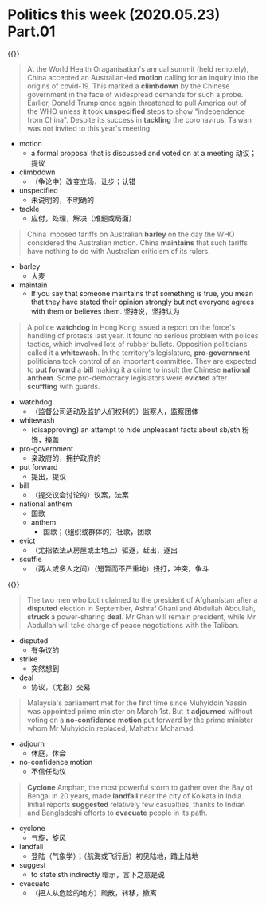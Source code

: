 # Politics this week (2020.05.23) Part.01


{{<music url="/economist/20200523/002 The world this week - Politics this week/1.mp3">}}

> At the World Health Oraganisation's annual summit (held remotely), China accepted an Australian-led **motion** calling for an inquiry into the origins of covid-19. This marked a **climbdown** by the Chinese government in the face of widespread demands for such a probe. Earlier, Donald Trump once again threatened to pull America out of the WHO unless it took **unspecified** steps to show "independence from China". Despite its success in **tackling** the coronavirus, Taiwan was not invited to this year's meeting.

- motion
  - a formal proposal that is discussed and voted on at a meeting 动议；提议
- climbdown
  - （争论中）改变立场，让步；认错
- unspecified
  - 未说明的，不明确的
- tackle
  - 应付，处理，解决（难题或局面）

> China imposed tariffs on Australian **barley** on the day the WHO considered the Australian motion. China **maintains** that such tariffs have nothing to do with Australian criticism of its rulers.

- barley
  - 大麦
- maintain
  - If you say that someone maintains that something is true, you mean that they have stated their opinion strongly but not everyone agrees with them or believes them. 坚持说，坚持认为

> A police **watchdog** in Hong Kong issued a report on the force's handling of protests last year. It found no serious problem with polices tactics, which involved lots of rubber bullets. Opposition politicians called it a **whitewash**. In the territory's legislature, **pro-government** politicians took control of an important committee. They are expected to **put forward** a **bill** making it a crime to insult the Chinese **national anthem**. Some pro-democracy legislators were **evicted** after **scuffling** with guards.

- watchdog
  - （监督公司活动及监护人们权利的）监察人，监察团体
- whitewash
  -  (disapproving) an attempt to hide unpleasant facts about sb/sth 粉饰，掩盖
- pro-government
  - 亲政府的，拥护政府的
- put forward
  - 提出，提议
- bill
  - （提交议会讨论的）议案，法案
- national anthem
  - 国歌
  - anthem
    - 国歌；（组织或群体的）社歌，团歌
- evict
  - （尤指依法从房屋或土地上）驱逐，赶出，逐出
- scuffle
  - （两人或多人之间）（短暂而不严重地）扭打，冲突，争斗


{{<music url="/economist/20200523/002 The world this week - Politics this week/2.mp3">}}

> The two men who both claimed to the president of Afghanistan after a **disputed** election in September, Ashraf Ghani and Abdullah Abdullah, **struck** a power-sharing **deal**. Mr Ghan will remain president, while Mr Abdullah will take charge of peace negotiations with the Taliban.

- disputed
  - 有争议的
- strike
  - 突然想到
- deal
  - 协议，（尤指）交易

> Malaysia's parliament met for the first time since Muhyiddin Yassin was appointed prime minister on March 1st. But it **adjourned** without voting on a **no-confidence motion** put forward by the prime minister whom Mr Muhyiddin replaced, Mahathir Mohamad.

- adjourn
  - 休庭，休会
- no-confidence motion
  - 不信任动议

> **Cyclone** Amphan, the most powerful storm to gather over the Bay of Bengal in 20 years, made **landfall** near the city of Kolkata in India. Initial reports **suggested** relatively few casualties, thanks to Indian and Bangladeshi efforts to **evacuate** people in its path.

- cyclone
  - 气旋，旋风
- landfall
  - 登陆（气象学）；（航海或飞行后）初见陆地，踏上陆地
- suggest
  - to state sth indirectly 暗示，言下之意是说
- evacuate
  - （把人从危险的地方）疏散，转移，撤离
